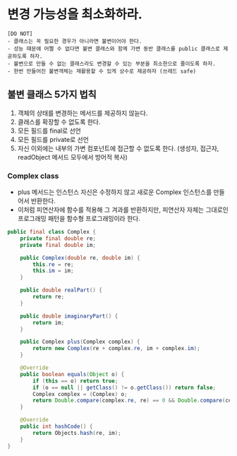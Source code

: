 # 변경 가능성을 최소화하라.
```text
[DO NOT]
- 클래스는 꼭 필요한 경우가 아니라면 불변이어야 한다.
- 성능 때문에 어쩔 수 없다면 불변 클래스와 함께 가변 동반 클래스를 public 클래스로 제공하도록 하자.
- 불변으로 만들 수 없는 클래스라도 변경할 수 있는 부분을 최소한으로 줄이도록 하자.
- 한번 만들어진 불변객체는 재활용할 수 있게 상수로 제공하자 (쓰레드 safe)
```

## 불변 클래스 5가지 법칙
1. 객체의 상태를 변경하는 메서드를 제공하지 않늗다.
2. 클래스를 확장할 수 없도록 한다.
3. 모든 필드를 final로 선언
4. 모든 필드를 private로 선언
5. 자신 이외에는 내부의 가변 컴포넌트에 접근할 수 없도록 한다.
   (생성자, 접근자, readObject 메서드 모두에서 방어적 복사)


### Complex class
- plus 메서드는 인스턴스 자신은 수정하지 않고 새로운 Complex 인스턴스를 만들어서 반환한다.
- 이처럼 피연산자에 함수를 적용해 그 겨과를 반환하지만, 피연산자 자체는 그대로인 프로그래밍 패턴을 함수형 프로그래밍이라 한다.
```java
public final class Complex {
    private final double re;
    private final double im;

    public Complex(double re, double im) {
        this.re = re;
        this.im = im;
    }

    public double realPart() {
        return re;
    }

    public double imaginaryPart() {
        return im;
    }

    public Complex plus(Complex complex) {
        return new Complex(re + complex.re, im + complex.im);
    }

    @Override
    public boolean equals(Object o) {
        if (this == o) return true;
        if (o == null || getClass() != o.getClass()) return false;
        Complex complex = (Complex) o;
        return Double.compare(complex.re, re) == 0 && Double.compare(complex.im, im) == 0;
    }

    @Override
    public int hashCode() {
        return Objects.hash(re, im);
    }
}
```